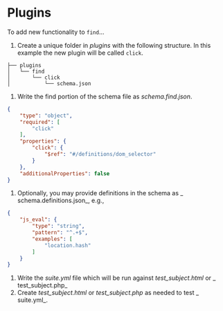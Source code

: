 # Plugins

To add new functionality to `find`...

1. Create a unique folder in _plugins_ with the following structure. In
   this example the new plugin will be called `click`.

```
├── plugins
│   └── find
│       └── click
│           └── schema.json
```

1. Write the find portion of the schema file as _schema.find.json_.

```json
{
    "type": "object",
    "required": [
        "click"
    ],
    "properties": {
        "click": {
            "$ref": "#/definitions/dom_selector"
        }
    },
    "additionalProperties": false
}
```

1. Optionally, you may provide definitions in the schema as _
   schema.definitions.json_, e.g.,

```json
{
    "js_eval": {
        "type": "string",
        "pattern": "^.+$",
        "examples": [
            "location.hash"
        ]
    }
}
```

1. Write the _suite.yml_ file which will be run against _test_subject.html_ or _
   test_subject.php_
1. Create _test_subject.html_ or _test_subject.php_ as needed to test _
   suite.yml_.
